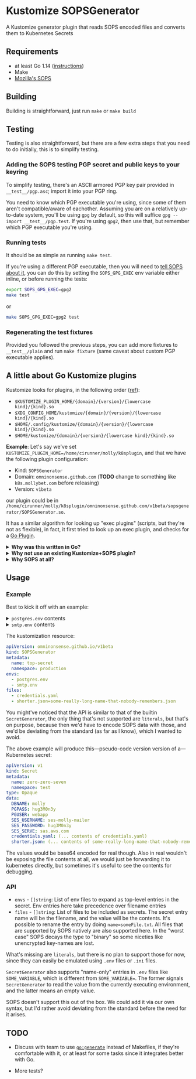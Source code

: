 # Kustomize SOPSGenerator

A Kustomize generator plugin that reads SOPS encoded files and converts them to Kubernetes Secrets

## Requirements

- at least Go 1.14 ([instructions](https://golang.org/doc/install))
- Make
- [Mozilla's SOPS](https://github.com/mozilla/sops/)

## Building

Building is straightforward, just run `make` or `make build`

## Testing

Testing is also straightforward, but there are a few extra steps that you need to do initially, this is to simplify testing.

### Adding the SOPS testing PGP secret and public keys to your keyring

To simplify testing, there's an ASCII armored PGP key pair provided in `__test__/pgp.asc`; import it into your PGP ring.

You need to know which PGP executable you're using, since some of them aren't compatible/aware of eachother. Assuming you are on
a relatively up-to-date system, you'll be using `gpg` by default, so this will suffice `gpg --import __test__/pgp.test`. If you're
using `gpg2`, then use that, but remember which PGP executable you're using.

### Running tests

It should be as simple as running `make test`.

If you're using a different PGP executable, then you will need to [tell SOPS about it](https://github.com/mozilla/sops/#specify-a-different-gpg-executable),
you can do this by setting the `SOPS_GPG_EXEC` env variable either inline, or before running the tests:

```sh
export SOPS_GPG_EXEC=gpg2
make test
```

or

```sh
make SOPS_GPG_EXEC=gpg2 test
```

### Regenerating the test fixtures

Provided you followed the previous steps, you can add more fixtures to `__test__/plain` and run `make fixture` (same caveat about custom PGP executable applies).

## A little about Go Kustomize plugins

Kustomize looks for plugins, in the following order ([ref](https://sigs.k8s.io/kustomize/api/konfig/plugins.go#L69-L102)):

- `$KUSTOMIZE_PLUGIN_HOME/{domain}/{version}/{lowercase kind}/{kind}.so`
- `$XDG_CONFIG_HOME/kustomize/{domain}/{version}/{lowercase kind}/{kind}.so`
- `$HOME/.config/kustomize/{domain}/{version}/{lowercase kind}/{kind}.so`
- `$HOME/kustomize/{domain}/{version}/{lowercase kind}/{kind}.so`

**Example**: Let's say we've set `KUSTOMIZE_PLUGIN_HOME=/home/cirunner/molly/k8splugin`, and that we have the following plugin configuration:

- Kind: `SOPSGenerator`
- Domain: `omninonsense.github.com` (**TODO** change to something like `k8s.mollybet.com` before releasing)
- Version: `v1beta`

our plugin could be in `/home/cirunner/molly/k8splugin/omninonsense.github.com/v1beta/sopsgenerator/SOPSGenerator.so`.

It has a similar algorithm for looking up "exec plugins" (scripts, but they're not as flexible), in fact, it first tried to look up an exec plugin, and checks for
a [Go Plugin](https://golang.org/pkg/plugin/).

<details>
<summary><strong>Why was this written in Go?</strong></summary>

Mainly because Kubernetes and Kustomize are written in Go, and this uses the same APIs as them.
So, this gives us the benefit of safety by letting Kubernetes and Kustomize load, compose, and generate its own resources.
No fiddly file generation and templating.

Also, it's easier to debug and test these plugins than their exec equivalents.

It does have problems like compilation skew due to different architectures, but those can be solved by compiling for multiple targets,
if we have this problem in the future.

</details>

<details>
<summary><strong>Why not use an existing Kustomize+SOPS plugin?</strong></summary>

I thing I went trhrough all of them, but none of them satisfied me in terms of quality.

There was a promising [one](https://github.com/goabout/kustomize-sopssecretgenerator) written in Go, but it was an _exec_ "plugin"
that was concidentally written in Go, it wasn't an actual _Go plugin_. So, it didn't benefit from anything mentioned in the
previous question, and was plagued by all the problems of exec plugins.

A few others float out there, but they are examples or proof-of-concepts that din't look production ready, and had either awkward
APIs that didn't resemble the other Kustomize APIs, or were incomplete.

</details>

<details>
<summary><strong>Why SOPS at all?</strong></summary>

Another option that was consideted was Hashicorp's Vault, but Vault is a lot of setup:

- Vault cluster
- Consul cluster
- a load balancer
- AWS VPCs
- unsealing via Shamit secret sharing
  - manual/operator based
  - could be automated with AWS KMS, though
- S3 for storing secrets (or something else)
- AWS AMIs
- AWS IAMs
- Consul ACLS
- Vault ACLs
- … and the rest of the alphabet

None of these are unsurmountable, they're all documented, and Vault is a great piece of software,
but the main problem is that our current workflow and setup is radically different from using something like Vault.
So switching to Vault would be a huge technological and mental overhead for everyone.

So, while looking for a middle ground, I found SOPS. We still get to keep our secrets in git, our deployments won't change too much
things will more or less have the same access to secrets as they had before, and we get to remove Ansible and Ansible Vault from
our workflow/deployment while simplifying it.

Additionally, SOPS can publish secrets to Vault, so if we want to migrate to Vault or use it alongside SOPS, we have the option to
do it gradually, or on a per-needed basis.

No, `core/secrets` wasn't considered.

</details>

## Usage

### Example

Best to kick it off with an example:

<details>
<summary><code>postgres.env</code> contents</summary>

```env
DBNAME=molly
PGPASS=hug3M0n3y
PGUSER=webapp
```

</details>

<details>
<summary><code>smtp.env</code> contents</summary>

```env
SES_USERNAME=ses-molly-mailer
# Yes, we're reusing passwords; deal with it
SES_PASSWORD=hug3M0n3y
SES_SERVE=sas.aws.com
```

</details>

The kustomization resource:

```yaml
apiVersion: omninonsense.github.io/v1beta
kind: SOPSGenerator
metadata:
  name: top-secret
  namespace: production
envs:
  - postgres.env
  - smtp.env
files:
  - credentials.yaml
  - shorter.json=some-really-long-name-that-nobody-remembers.json
```

You might've noticed that the API is similar to that of the builtin `SecretGenerator`, the only thing that's not
supported are `literals`, but that's on purpose, because then we'd have to encode SOPS data with those, and we'd
be deviating from the standard (as far as I know), which I wanted to avoid.

The above example will produce this—pseudo-code version version of a—Kubernetes secret:

```yaml
apiVersion: v1
kind: Secret
metadata:
  name: zero-zero-seven
  namespace: test
type: Opaque
data:
  DBNAME: molly
  PGPASS: hug3M0n3y
  PGUSER: webapp
  SES_USERNAME: ses-molly-mailer
  SES_PASSWORD: hug3M0n3y
  SES_SERVE: sas.aws.com
  credentials.yaml: (... contents of credentials.yaml)
  shorter.json: (... contents of some-really-long-name-that-nobody-remembers.json)
```

The values would be base64 encoded for real though. Also in real wouldn't be exposing the file contents at all,
we would just be forwarding it to kubernetes directly, but sometimes it's useful to see the contents for debugging.

### API

- `envs` - `[]string`: List of env files to expand as top-level entries in the secret.
  Env entries here take precedence over filename entries
- `files` - `[]string`: List of files to be included as secrets. The secret entry name will be the filename, and
  the value will be the contents. It's possible to rename the entry by doing `name=someFile.txt`. All files that are
  supported by SOPS natively are also supported here. In the "worst case" SOPS decays the type to "binary" so some niceties
  like unencrypted key-names are lost.

What's missing are `literals`, but there is no plan to support those for now, since they can easily be emulated using `.env`
files or `.ini` files.

`SecretGenerator` also supports "name-only" entries in `.env` files like `SOME_VARIABLE`, which is different from `SOME_VARIABLE=`.
The former signals `SecretGenerator` to read the value from the currently executing environment, and the latter means an empty value.

SOPS doesn't support this out of the box. We could add it via our own syntax, but I'd rather avoid deviating from the standard before
the need for it arises.

## TODO

- Discuss with team to use [`go:generate`](https://golang.org/pkg/cmd/go/internal/generate/) instead of Makefiles, if they're comfortable with it, or at least for some tasks since it integrates better with Go.

- More tests?
